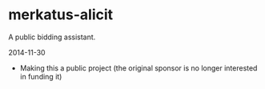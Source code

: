 merkatus-alicit
========

A public bidding assistant.

2014-11-30
- Making this a public project (the original sponsor is no longer interested in funding it)
